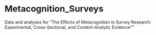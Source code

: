 # Metacognition_Surveys
Data and analyses for "The Effects of Metacognition in Survey Research: Experimental, Cross-Sectional, and Content-Analytic Evidence""
